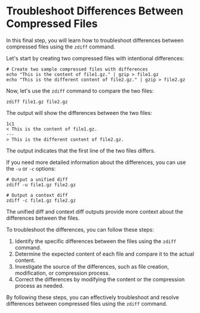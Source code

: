 # Troubleshoot Differences Between Compressed Files

In this final step, you will learn how to troubleshoot differences between compressed files using the `zdiff` command.

Let's start by creating two compressed files with intentional differences:

```
# Create two sample compressed files with differences
echo "This is the content of file1.gz." | gzip > file1.gz
echo "This is the different content of file2.gz." | gzip > file2.gz
```

Now, let's use the `zdiff` command to compare the two files:

```
zdiff file1.gz file2.gz
```

The output will show the differences between the two files:

```
1c1
< This is the content of file1.gz.
---
> This is the different content of file2.gz.
```

The output indicates that the first line of the two files differs.

If you need more detailed information about the differences, you can use the `-u` or `-c` options:

```
# Output a unified diff
zdiff -u file1.gz file2.gz

# Output a context diff
zdiff -c file1.gz file2.gz
```

The unified diff and context diff outputs provide more context about the differences between the files.

To troubleshoot the differences, you can follow these steps:

1. Identify the specific differences between the files using the `zdiff` command.
2. Determine the expected content of each file and compare it to the actual content.
3. Investigate the source of the differences, such as file creation, modification, or compression process.
4. Correct the differences by modifying the content or the compression process as needed.

By following these steps, you can effectively troubleshoot and resolve differences between compressed files using the `zdiff` command.
